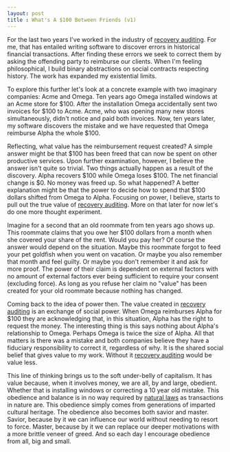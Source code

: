 ```yaml
---
layout: post
title : What's A $100 Between Friends (v1)
---
```

For the last two years I've worked in the industry of [recovery auditing][1]. For me, that has entailed writing software to discover errors in historical financial transactions. After finding these errors we seek to correct them by asking the offending party to reimburse our clients. When I'm feeling philosophical, I build binary abstractions on social contracts respecting history. The work has expanded my existential limits.

To explore this further let's look at a concrete example with two imaginary companies: Acme and Omega. Ten years ago Omega installed windows at an Acme store for $100. After the installation Omega accidentally sent two invoices for $100 to Acme. Acme, who was opening many new stores simultaneously, didn't notice and paid both invoices. Now, ten years later, my software discovers the mistake and we have requested that Omega reimburse Alpha the whole $100.

Reflecting, what value has the reimbursement request created? A simple answer might be that $100 has been freed that can now be spent on other productive services. Upon further examination, however, I believe the answer isn't quite so trivial. Two things actually happen as a result of the discovery. Alpha recovers $100 while Omega loses $100. The net financial change is $0. No money was freed up. So what happened? A better explanation might be that the power to decide how to spend that $100 dollars shifted from Omega to Alpha. Focusing on power, I believe, starts to pull out the true value of [recovery auditing][1]. More on that later for now let's do one more thought experiment.

Imagine for a second that an old roommate from ten years ago shows up. This roommate claims that you owe her $100 dollars from a month when she covered your share of the rent. Would you pay her? Of course the answer would depend on the situation. Maybe this roommate forgot to feed your pet goldfish when you went on vacation. Or maybe you also remember that month and feel guilty. Or maybe you don't remember it and ask for more proof. The power of their claim is dependent on external factors with no amount of external factors ever being sufficient to require your consent (excluding force). As long as you refuse her claim no "value" has been created for your old roommate because nothing has changed.

Coming back to the idea of power then. The value created in [recovery auditing][1] is an exchange of social power. When Omega reimburses Alpha for $100 they are acknowledging that, in this situation, Alpha has the right to request the money. The interesting thing is this says nothing about Alpha's relationship to Omega. Perhaps Omega is twice the size of Alpha. All that matters is there was a mistake and both companies believe they have a fiduciary responsibility to correct it, regardless of why. It is the shared social belief that gives value to my work. Without it [recovery auditing][1] would be value less.

This line of thinking brings us to the soft under-belly of capitalism. It has value because, when it involves money, we are all, by and large, obedient. Whether that is installing windows or correcting a 10 year old mistake. This obedience and balance is in no way required by [natural laws][2] as transactions in nature are. This obedience simply comes from generations of imparted cultural heritage. The obedience also becomes both savior and master. Savior, because by it we can influence our world without needing to resort to force. Master, because by it we can replace our deeper motivations with a more brittle veneer of greed. And so each day I encourage obedience from all, big and small.

[1]: https://en.wikipedia.org/wiki/Recovery_Auditing
[2]: https://en.wikipedia.org/wiki/First_law_of_thermodynamics
